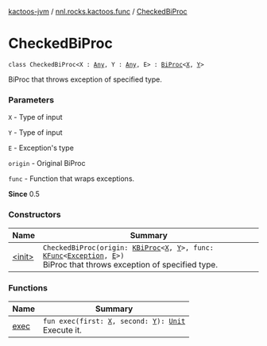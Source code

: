 [kactoos-jvm](../../index.md) / [nnl.rocks.kactoos.func](../index.md) / [CheckedBiProc](./index.md)

# CheckedBiProc

`class CheckedBiProc<X : `[`Any`](https://kotlinlang.org/api/latest/jvm/stdlib/kotlin/-any/index.html)`, Y : `[`Any`](https://kotlinlang.org/api/latest/jvm/stdlib/kotlin/-any/index.html)`, E> : `[`BiProc`](../../nnl.rocks.kactoos/-bi-proc/index.md)`<`[`X`](index.md#X)`, `[`Y`](index.md#Y)`>`

BiProc that throws exception of specified type.

### Parameters

`X` - Type of input

`Y` - Type of input

`E` - Exception's type

`origin` - Original BiProc

`func` - Function that wraps exceptions.

**Since**
0.5

### Constructors

| Name | Summary |
|---|---|
| [&lt;init&gt;](-init-.md) | `CheckedBiProc(origin: `[`KBiProc`](../../nnl.rocks.kactoos/-k-bi-proc.md)`<`[`X`](index.md#X)`, `[`Y`](index.md#Y)`>, func: `[`KFunc`](../../nnl.rocks.kactoos/-k-func.md)`<`[`Exception`](https://kotlinlang.org/api/latest/jvm/stdlib/kotlin/-exception/index.html)`, `[`E`](index.md#E)`>)`<br>BiProc that throws exception of specified type. |

### Functions

| Name | Summary |
|---|---|
| [exec](exec.md) | `fun exec(first: `[`X`](index.md#X)`, second: `[`Y`](index.md#Y)`): `[`Unit`](https://kotlinlang.org/api/latest/jvm/stdlib/kotlin/-unit/index.html)<br>Execute it. |
